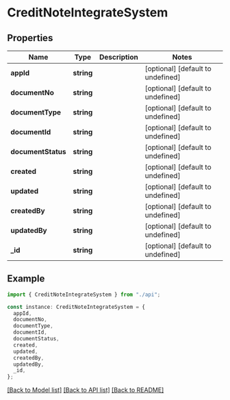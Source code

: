 # CreditNoteIntegrateSystem

## Properties

| Name               | Type       | Description | Notes                             |
| ------------------ | ---------- | ----------- | --------------------------------- |
| **appId**          | **string** |             | [optional] [default to undefined] |
| **documentNo**     | **string** |             | [optional] [default to undefined] |
| **documentType**   | **string** |             | [optional] [default to undefined] |
| **documentId**     | **string** |             | [optional] [default to undefined] |
| **documentStatus** | **string** |             | [optional] [default to undefined] |
| **created**        | **string** |             | [optional] [default to undefined] |
| **updated**        | **string** |             | [optional] [default to undefined] |
| **createdBy**      | **string** |             | [optional] [default to undefined] |
| **updatedBy**      | **string** |             | [optional] [default to undefined] |
| **\_id**           | **string** |             | [optional] [default to undefined] |

## Example

```typescript
import { CreditNoteIntegrateSystem } from "./api";

const instance: CreditNoteIntegrateSystem = {
  appId,
  documentNo,
  documentType,
  documentId,
  documentStatus,
  created,
  updated,
  createdBy,
  updatedBy,
  _id,
};
```

[[Back to Model list]](../README.md#documentation-for-models) [[Back to API list]](../README.md#documentation-for-api-endpoints) [[Back to README]](../README.md)
